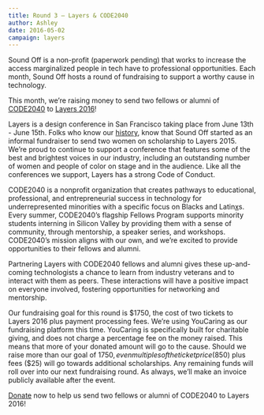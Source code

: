 ```yaml
---
title: Round 3 – Layers & CODE2040
author: Ashley
date: 2016-05-02
campaign: layers
---
```


Sound Off is a non-profit (paperwork pending) that works to increase the access marginalized people in tech have to professional opportunities. Each month, Sound Off hosts a round of fundraising to support a worthy cause in technology.

This month, we’re raising money to send two fellows or alumni of [CODE2040][code2040] to [Layers 2016][layers]!

Layers is a design conference in San Francisco taking place from June 13th - June 15th. Folks who know our [history][history], know that Sound Off started as an informal fundraiser to send two women on scholarship to Layers 2015. We’re proud to continue to support a conference that features some of the best and brightest voices in our industry, including an outstanding number of women and people of color on stage and in the audience. Like all the conferences we support, Layers has a strong Code of Conduct.

CODE2040 is a nonprofit organization that creates pathways to educational, professional, and entrepreneurial success in technology for underrepresented minorities with a specific focus on Blacks and Latin[x][x]s. Every summer, CODE2040’s flagship Fellows Program supports minority students interning in Silicon Valley by providing them with a sense of community, through mentorship, a speaker series, and workshops. CODE2040’s mission aligns with our own, and we’re excited to provide opportunities to their fellows and alumni.

Partnering Layers with CODE2040 fellows and alumni gives these up-and-coming technologists a chance to learn from industry veterans and to interact with them as peers. These interactions will have a positive impact on everyone involved, fostering opportunities for networking and mentorship.

Our fundraising goal for this round is $1750, the cost of two tickets to Layers 2016 plus payment processing fees. We’re using YouCaring as our fundraising platform this time. YouCaring is specifically built for charitable giving, and does not charge a percentage fee on the money raised. This means that more of your donated amount will go to the cause. Should we raise more than our goal of $1750, even multiples of the ticket price ($850) plus fees ($25) will go towards additional scholarships. Any remaining funds will roll over into our next fundraising round. As always, we’ll make an invoice publicly available after the event.

[Donate][donate] now to help us send two fellows or alumni of CODE2040 to Layers 2016!

[x]: http://www.latina.com/lifestyle/our-issues/why-we-say-latinx-trans-gender-non-conforming-people-explain
[code2040]: http://www.code2040.org/
[layers]: http://www.bringyourlayers.com/
[history]: http://soundofftech.org/about/history/
[donate]: https://www.youcaring.com/sound-off-layers
